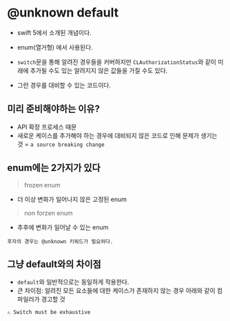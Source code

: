 # @unknown default

- swift 5에서 소개된 개념이다.
- enum(열거형) 에서 사용된다.


- `switch`문을 통해 알려진 경우들을 커버하지만 `CLAuthorizationStatus`와 같이 미래에 추가될 수도 있는 알려지지 않은 값들을 가질 수도 있다.
- 그런 경우를 대비할 수 있는 코드이다.

## 미리 준비해야하는 이유?
- API 확장 프로세스 때문
- 새로운 케이스를 추가해야 하는 경우에 대비되지 않은 코드로 인해 문제가 생기는 것 = `a source breaking change`

## enum에는 2가지가 있다
> frozen enum

- 더 이상 변화가 일어나지 않은 고정된 enum

> non forzen enum

- 추후에 변화가 일어날 수 있는 enum

```
후자의 경우는 @unknown 키워드가 필요하다.
```

## 그냥 default와의 차이점
- `default`와 일반적으로는 동일하게 작용한다.
- 큰 차이점: 알려진 모든 요소들에 대한 케이스가 존재하지 않는 경우 아래와 같이 컴파일러가 경고할 것
```
⚠️ Switch must be exhaustive
```
